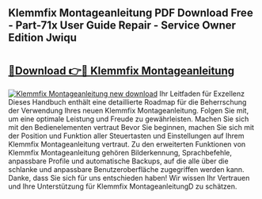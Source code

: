 ## Klemmfix Montageanleitung PDF Download Free - Part-71x User Guide Repair - Service Owner Edition Jwiqu

# <h2><a href="http://df6wsr3.blite.top/?on=Klemmfix+Montageanleitung">🔗Download 👉🔴 Klemmfix Montageanleitung</a></h2>

[![Klemmfix Montageanleitung new download](https://i.imgur.com/lujVjoI.png)](http://df6wsr3.blite.top/?on=Klemmfix+Montageanleitung)
Ihr Leitfaden für Exzellenz Dieses Handbuch enthält eine detaillierte Roadmap für die Beherrschung der Verwendung Ihres neuen Klemmfix Montageanleitung. Folgen Sie mit, um eine optimale Leistung und Freude zu gewährleisten. Machen Sie sich mit den Bedienelementen vertraut Bevor Sie beginnen, machen Sie sich mit der Position und Funktion aller Steuertasten und Einstellungen auf Ihrem Klemmfix Montageanleitung vertraut. Zu den erweiterten Funktionen von Klemmfix Montageanleitung gehören Bilderkennung, Sprachbefehle, anpassbare Profile und automatische Backups, auf die alle über die schlanke und anpassbare Benutzeroberfläche zugegriffen werden kann. Danke, dass Sie sich für uns entschieden haben! Wir wissen Ihr Vertrauen und Ihre Unterstützung für Klemmfix MontageanleitungD zu schätzen.

